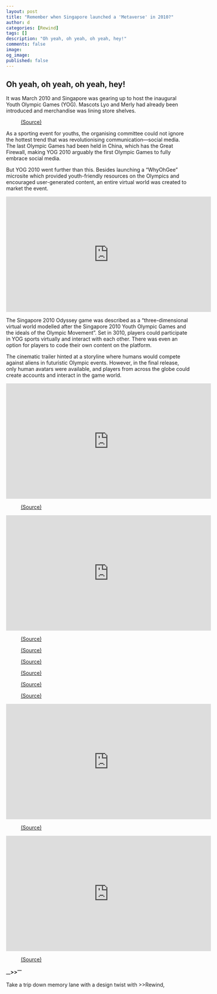```yaml
---
layout: post
title: "Remember when Singapore launched a 'Metaverse' in 2010?"
author: d
categories: [Rewind]
tags: []
description: "Oh yeah, oh yeah, oh yeah, hey!"
comments: false
image: 
og_image: 
published: false
---
```


<h2>Oh yeah, oh yeah, oh yeah, hey!</h2>

It was March 2010 and Singapore was gearing up to host the inaugural Youth Olympic Games (YOG). Mascots Lyo and Merly had already been introduced and merchandise was lining store shelves.

<figure>
<img src="https://i.imgur.com/R1NTwRf.jpg" alt="">
<figcaption><a href="https://www.facebook.com/Singapore2010Odyssey/photos/pb.100071804376345.-2207520000/199761869913/?type=3" target="_blank">(Source)</a></figcaption>
</figure>

As a sporting event for youths, the organising committee could not ignore the hottest trend that was revolutionising communication—social media. The last Olympic Games had been held in China, which has the Great Firewall, making YOG 2010 arguably the first Olympic Games to fully embrace social media.

But YOG 2010 went further than this. Besides launching a “WhyOhGee” microsite which provided youth-friendly resources on the Olympics and encouraged user-generated content, an entire virtual world was created to market the event.

<iframe width="560" height="315" src="https://www.youtube.com/embed/kL72ihHOsdw?si=UfrmSYUH8XrwWZRO" title="YouTube video player" frameborder="0" allow="accelerometer; autoplay; clipboard-write; encrypted-media; gyroscope; picture-in-picture; web-share" referrerpolicy="strict-origin-when-cross-origin" allowfullscreen></iframe>

The Singapore 2010 Odyssey game was described as a “three-dimensional virtual world modelled after the Singapore 2010 Youth Olympic Games and the ideals of the Olympic Movement”. Set in 3010, players could participate in YOG sports virtually and interact with each other. There was even an option for players to code their own content on the platform.

The cinematic trailer hinted at a storyline where humans would compete against aliens in futuristic Olympic events. However, in the final release, only human avatars were available, and players from across the globe could create accounts and interact in the game world.

<iframe width="560" height="315" src="https://www.youtube.com/embed/kbL7Rku8PBM?si=CqaGVSYKSFTcPegU" title="YouTube video player" frameborder="0" allow="accelerometer; autoplay; clipboard-write; encrypted-media; gyroscope; picture-in-picture; web-share" referrerpolicy="strict-origin-when-cross-origin" allowfullscreen></iframe>

<figure>
<img src="https://i.imgur.com/OW1dot7.jpg" alt="">
<figcaption><a href="https://www.facebook.com/Singapore2010Odyssey" target="_blank">(Source)</a></figcaption>
</figure>

<iframe width="560" height="315" src="https://www.youtube.com/embed/62kFzJJxDJw?si=BlbEZfv6sUi161bC" title="YouTube video player" frameborder="0" allow="accelerometer; autoplay; clipboard-write; encrypted-media; gyroscope; picture-in-picture; web-share" referrerpolicy="strict-origin-when-cross-origin" allowfullscreen></iframe>

<figure>
<img src="https://i.imgur.com/1nxZAeh.jpg" alt="">
<figcaption><a href="https://www.facebook.com/Singapore2010Odyssey" target="_blank">(Source)</a></figcaption>
</figure>

<figure>
<img src="https://i.imgur.com/xVQvC2j.jpg" alt="">
<figcaption><a href="https://www.facebook.com/Singapore2010Odyssey" target="_blank">(Source)</a></figcaption>
</figure>

<figure>
<img src="https://i.imgur.com/AIXBhei.jpg" alt="">
<figcaption><a href="https://www.facebook.com/photo.php?fbid=197318086005003&set=pb.100071804376345.-2207520000&type=3" target="_blank">(Source)</a></figcaption>
</figure>

<figure>
<img src="https://i.imgur.com/Zwstf7M.jpg" alt="">
<figcaption><a href="https://www.facebook.com/Singapore2010Odyssey" target="_blank">(Source)</a></figcaption>
</figure>

<figure>
<img src="https://i.imgur.com/becv6bI.jpg" alt="">
<figcaption><a href="https://www.facebook.com/Singapore2010Odyssey" target="_blank">(Source)</a></figcaption>
</figure>

<figure>
<img src="https://i.imgur.com/qwTpCca.jpg" alt="">
<figcaption><a href="https://www.facebook.com/Singapore2010Odyssey/photos/pb.100071804376345.-2207520000/399679294913/?type=3" target="_blank">(Source)</a></figcaption>
</figure>

<iframe width="560" height="315" src="https://www.youtube.com/embed/ExcaVzVtqDc?si=GBP00HHBuDx1Jpc3" title="YouTube video player" frameborder="0" allow="accelerometer; autoplay; clipboard-write; encrypted-media; gyroscope; picture-in-picture; web-share" referrerpolicy="strict-origin-when-cross-origin" allowfullscreen></iframe>

<figure>
<img src="https://i.imgur.com/ZP3XYXH.jpg" alt="">
<figcaption><a href="https://www.facebook.com/Singapore2010Odyssey" target="_blank">(Source)</a></figcaption>
</figure>

<iframe width="560" height="315" src="https://www.youtube.com/embed/B-LWRbixkkc?si=M9rFVvB2MvsRM6nV" title="YouTube video player" frameborder="0" allow="accelerometer; autoplay; clipboard-write; encrypted-media; gyroscope; picture-in-picture; web-share" referrerpolicy="strict-origin-when-cross-origin" allowfullscreen></iframe>

<figure>
<img src="https://i.imgur.com/Lr0To34.jpg" alt="">
<figcaption><a href="https://www.stb.gov.sg/about-stb/media-publications/media-centre/stb-launches-singapore-wanderland-on-roblox" target="_blank">(Source)</a></figcaption>
</figure>

<strong><sub>—</sub>><sub></sub>><sup>—</sup></strong>

Take a trip down memory lane with a design twist with >>Rewind, 
